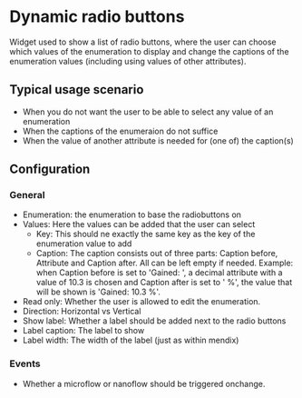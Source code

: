 # Dynamic radio buttons
Widget used to show a list of radio buttons, where the user can choose which values of the enumeration to display and change the captions of the enumeration values (including using values of other attributes).

## Typical usage scenario
- When you do not want the user to be able to select any value of an enumeration
- When the captions of the enumeraion do not suffice
- When the value of another attribute is needed for (one of) the caption(s)

## Configuration
### General
- Enumeration: the enumeration to base the radiobuttons on
- Values: Here the values can be added that the user can select
  - Key: This should ne exactly the same key as the key of the enumeration value to add
  - Caption: The caption consists out of three parts: Caption before, Attribute and Caption after. All can be left empty if needed. Example: when Caption before is set to 'Gained: ', a decimal attribute with a value of 10.3 is chosen and Caption after is set to ' %', the  value that will be shown is 'Gained: 10.3 %'.
- Read only: Whether the user is allowed to edit the enumeration.
- Direction: Horizontal vs Vertical
- Show label: Whether a label should be added next to the radio buttons
- Label caption: The label to show
- Label width: The width of the label (just as within mendix)

### Events
- Whether a microflow or nanoflow should be triggered onchange.
